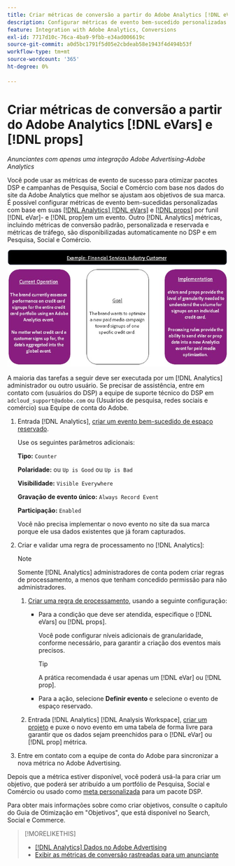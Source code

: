 ```yaml
---
title: Criar métricas de conversão a partir do Adobe Analytics [!DNL eVars] e props
description: Configurar métricas de evento bem-sucedido personalizadas usando o [!DNL eVar]- e [!DNL prop]dados no nível da.
feature: Integration with Adobe Analytics, Conversions
exl-id: 7717d10c-76ca-4ba9-9fbb-e34ad006619c
source-git-commit: a0d5bc1791f5d05e2cbdeab58e1943f4d494b53f
workflow-type: tm+mt
source-wordcount: '365'
ht-degree: 0%

---
```


# Criar métricas de conversão a partir do Adobe Analytics [!DNL eVars] e [!DNL props]

*Anunciantes com apenas uma integração Adobe Advertising-Adobe Analytics*

Você pode usar as métricas de evento de sucesso para otimizar pacotes DSP e campanhas de Pesquisa, Social e Comércio com base nos dados do site da Adobe Analytics que melhor se ajustam aos objetivos de sua marca. É possível configurar métricas de evento bem-sucedidas personalizadas com base em suas [[!DNL Analytics] [!DNL eVars]](https://experienceleague.adobe.com/docs/analytics/components/dimensions/evar.html) e [[!DNL props]](https://experienceleague.adobe.com/docs/analytics/components/dimensions/prop.html) por funil [!DNL eVar]- e [!DNL prop]em um evento. Outro [!DNL Analytics] métricas, incluindo métricas de conversão padrão, personalizada e reservada e métricas de tráfego, são disponibilizadas automaticamente no DSP e em Pesquisa, Social e Comércio.

![Exemplo de uso](/help/integrations/assets/a4adc-conversion-evar-example.jpg "Exemplo de uso")

A maioria das tarefas a seguir deve ser executada por um [!DNL Analytics] administrador ou outro usuário. Se precisar de assistência, entre em contato com (usuários do DSP) a equipe de suporte técnico do DSP em `adcloud_support@adobe.com` ou (Usuários de pesquisa, redes sociais e comércio) sua Equipe de conta do Adobe.

1. Entrada [!DNL Analytics], [criar um evento bem-sucedido de espaço reservado](https://experienceleague.adobe.com/docs/analytics/admin/admin-tools/manage-report-suites/edit-report-suite/conversion-variables/success-events/success-event.html?lang=en).

   Use os seguintes parâmetros adicionais:

   **Tipo:** `Counter`

   **Polaridade:**  ou `Up is Good` ou `Up is Bad`

   **Visibilidade:** `Visible Everywhere`

   **Gravação de evento único:** `Always Record Event`

   **Participação:** `Enabled`

   Você não precisa implementar o novo evento no site da sua marca porque ele usa dados existentes que já foram capturados.

1. Criar e validar uma regra de processamento no [!DNL Analytics]:

   >[!NOTE]
   >
   >Somente [!DNL Analytics] administradores de conta podem criar regras de processamento, a menos que tenham concedido permissão para não administradores.

   1. [Criar uma regra de processamento](https://experienceleague.adobe.com/docs/analytics/admin/admin-tools/manage-report-suites/edit-report-suite/report-suite-general/c-processing-rules/c-processing-rules-configuration/t-processing-rules.html?lang=en), usando a seguinte configuração:

      * Para a condição que deve ser atendida, especifique o [!DNL eVars] ou [!DNL props].

        Você pode configurar níveis adicionais de granularidade, conforme necessário, para garantir a criação dos eventos mais precisos.

        >[!TIP]
        >
        >A prática recomendada é usar apenas um [!DNL eVar] ou [!DNL prop].

      * Para a ação, selecione **Definir evento** e selecione o evento de espaço reservado.

   1. Entrada [!DNL Analytics] [!DNL Analysis Workspace], [criar um projeto](https://experienceleague.adobe.com/docs/analytics/analyze/analysis-workspace/home.html) e puxe o novo evento em uma tabela de forma livre para garantir que os dados sejam preenchidos para o [!DNL eVar] ou [!DNL prop] métrica.

1. Entre em contato com a equipe de conta do Adobe para sincronizar a nova métrica no Adobe Advertising.

Depois que a métrica estiver disponível, você poderá usá-la para criar um objetivo, que poderá ser atribuído a um portfólio de Pesquisa, Social e Comércio ou usado como [meta personalizada](/help/dsp/optimization/custom-goal.md) para um pacote DSP.

Para obter mais informações sobre como criar objetivos, consulte o capítulo do Guia de Otimização em &quot;Objetivos&quot;, que está disponível no Search, Social e Commerce.

>[!MORELIKETHIS]
>
>* [[!DNL Analytics] Dados no Adobe Advertising](/help/integrations/analytics/analytics-data-in-advertising.md)
>* [Exibir as métricas de conversão rastreadas para um anunciante](/help/search-social-commerce/admin/conversion-metrics/conversion-metric-view-tracked.md)
